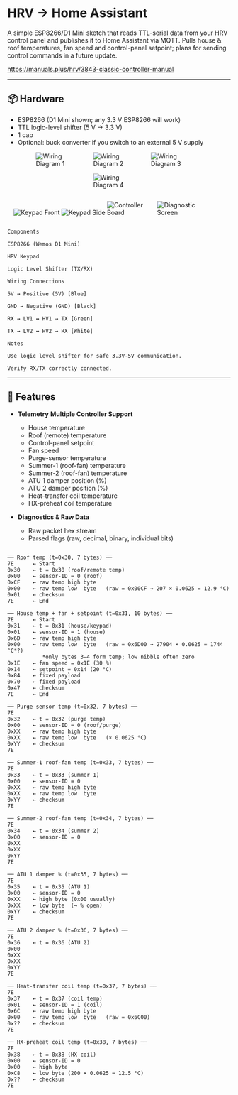 # HRV → Home Assistant

A simple ESP8266/D1 Mini sketch that reads TTL-serial data from your HRV control panel and publishes it to Home Assistant via MQTT. Pulls house & roof temperatures, fan speed and control-panel setpoint; plans for sending control commands in a future update.

https://manuals.plus/hrv/3843-classic-controller-manual

---

## 📦 Hardware

- ESP8266 (D1 Mini shown; any 3.3 V ESP8266 will work)  
- TTL logic-level shifter (5 V → 3.3 V)   
- 1 cap
- Optional: buck converter if you switch to an external 5 V supply



<!-- Diagram Gallery -->
<div style="display: flex; flex-wrap: wrap; justify-content: center; gap: 1em; margin: 1em 0;">
  <!-- Wiring Diagrams -->
  <img src="https://github.com/user-attachments/assets/18cdaeea-f2a3-4aa9-b0f8-0c1edc792d2e"
       alt="Wiring Diagram 1" style="flex: 1 1 200px; max-width: 23%; height: auto;" />
  <img src="https://github.com/user-attachments/assets/ccee0cb8-b140-4ca7-a427-a638f3edf10d"
       alt="Wiring Diagram 2" style="flex: 1 1 200px; max-width: 23%; height: auto;" />
  <img src="https://github.com/user-attachments/assets/ac182a4e-5fb9-4af2-a0a2-11d3567e2973"
       alt="Wiring Diagram 3" style="flex: 1 1 200px; max-width: 23%; height: auto;" />
  <img src="https://github.com/user-attachments/assets/97caabfe-2dc7-4d4e-9f41-9ce7b2998c1b"
       alt="Wiring Diagram 4" style="flex: 1 1 200px; max-width: 23%; height: auto;" />

  <!-- Keypad & Panel Photos -->
  <img src="https://github.com/user-attachments/assets/98608253-7fee-40a3-9767-c512c4dd577b"
       alt="Keypad Front" style="flex: 1 1 200px; max-width: 23%; height: auto;" />
  <img src="https://github.com/user-attachments/assets/b531c781-9883-452b-a60a-4e2915d84bfc"
       alt="Keypad Side" style="flex: 1 1 200px; max-width: 23%; height: auto;" />
  <img src="https://github.com/user-attachments/assets/54a392a8-dd67-4ae8-b280-1a8e3a5bad53"
       alt="Controller Board" style="flex: 1 1 200px; max-width: 23%; height: auto;" />
  <img src="https://github.com/user-attachments/assets/a4ae7874-3845-4d50-89f5-def81adb40fe"
       alt="Diagnostic Screen" style="flex: 1 1 200px; max-width: 23%; height: auto;" />
</div>










```
Components

ESP8266 (Wemos D1 Mini)

HRV Keypad

Logic Level Shifter (TX/RX)

Wiring Connections

5V → Positive (5V) [Blue]

GND → Negative (GND) [Black]

RX → LV1 ↔ HV1 → TX [Green]

TX → LV2 ↔ HV2 → RX [White]

Notes

Use logic level shifter for safe 3.3V-5V communication.

Verify RX/TX correctly connected.
```
---

## 🚀 Features

- **Telemetry**
  **Multiple Controller Support**
  - House temperature  
  - Roof (remote) temperature
  - Control-panel setpoint  
  - Fan speed
  - Purge-sensor temperature  
  - Summer-1 (roof-fan) temperature  
  - Summer-2 (roof-fan) temperature  
  - ATU 1 damper position (%)  
  - ATU 2 damper position (%)  
  - Heat-transfer coil temperature  
  - HX-preheat coil temperature  

- **Diagnostics & Raw Data**  
  - Raw packet hex stream  
  - Parsed flags (raw, decimal, binary, individual bits)

  

```

── Roof temp (t=0x30, 7 bytes) ──
7E      ← Start
0x30    ← t = 0x30 (roof/remote temp)
0x00    ← sensor-ID = 0 (roof)
0xCF    ← raw temp high byte
0x00    ← raw temp low  byte   (raw = 0x00CF → 207 × 0.0625 = 12.9 °C)
0x01    ← checksum
7E      ← End

── House temp + fan + setpoint (t=0x31, 10 bytes) ──
7E      ← Start
0x31    ← t = 0x31 (house/keypad)
0x01    ← sensor-ID = 1 (house)
0x6D    ← raw temp high byte
0x00    ← raw temp low  byte   (raw = 0x6D00 → 27904 × 0.0625 = 1744 °C*?)  
           *only bytes 3–4 form temp; low nibble often zero 
0x1E    ← fan speed = 0x1E (30 %)
0x14    ← setpoint = 0x14 (20 °C)
0x84    ← fixed payload
0x70    ← fixed payload
0x47    ← checksum
7E      ← End

── Purge sensor temp (t=0x32, 7 bytes) ──
7E    
0x32    ← t = 0x32 (purge temp)
0x00    ← sensor-ID = 0 (roof/purge)
0xXX    ← raw temp high byte
0xXX    ← raw temp low  byte   (× 0.0625 °C)
0xYY    ← checksum
7E      

── Summer-1 roof-fan temp (t=0x33, 7 bytes) ──
7E    
0x33    ← t = 0x33 (summer 1)
0x00    ← sensor-ID = 0
0xXX    ← raw temp high byte
0xXX    ← raw temp low  byte
0xYY    ← checksum
7E      

── Summer-2 roof-fan temp (t=0x34, 7 bytes) ──
7E    
0x34    ← t = 0x34 (summer 2)
0x00    ← sensor-ID = 0
0xXX
0xXX
0xYY
7E      

── ATU 1 damper % (t=0x35, 7 bytes) ──
7E    
0x35    ← t = 0x35 (ATU 1)
0x00    ← sensor-ID = 0
0xXX    ← high byte (0x00 usually)
0xXX    ← low byte  (→ % open)
0xYY    ← checksum
7E      

── ATU 2 damper % (t=0x36, 7 bytes) ──
7E    
0x36    ← t = 0x36 (ATU 2)
0x00
0xXX
0xXX
0xYY
7E      

── Heat-transfer coil temp (t=0x37, 7 bytes) ──
7E    
0x37    ← t = 0x37 (coil temp)
0x01    ← sensor-ID = 1 (coil)
0x6C    ← raw temp high byte
0x00    ← raw temp low  byte   (raw = 0x6C00)
0x??    ← checksum
7E      

── HX-preheat coil temp (t=0x38, 7 bytes) ──
7E    
0x38    ← t = 0x38 (HX coil)
0x00    ← sensor-ID = 0
0x00    ← high byte
0xC8    ← low byte (200 × 0.0625 = 12.5 °C)
0x??    ← checksum
7E
```
